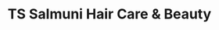---
title: "TS Salmuni Hair Care & Beauty"
url: /bensheim/ts-salmuni-hair-care-und-beauty/
shop: Friseur
---